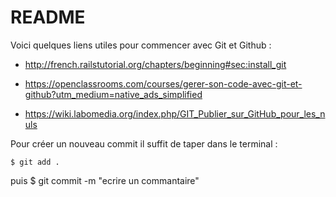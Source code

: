 # README

Voici quelques liens utiles pour commencer avec Git et Github : 

- http://french.railstutorial.org/chapters/beginning#sec:install_git

- https://openclassrooms.com/courses/gerer-son-code-avec-git-et-github?utm_medium=native_ads_simplified

- https://wiki.labomedia.org/index.php/GIT_Publier_sur_GitHub_pour_les_nuls

Pour créer un nouveau commit il suffit de taper dans le terminal : 

    $ git add .
puis
    $ git commit -m "ecrire un commantaire"
    